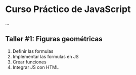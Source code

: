 # Curso Práctico de JavaScript

...

## Taller #1: Figuras geométricas

1. Definir las formulas
2. Implementar las formulas en JS
3. Crear funciones
4. Integrar JS con HTML
